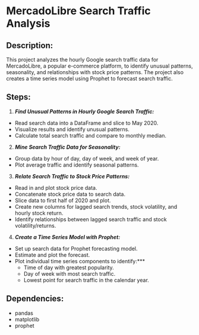 # MercadoLibre Search Traffic Analysis
## Description:
This project analyzes the hourly Google search traffic data for MercadoLibre, a popular e-commerce platform, to identify unusual patterns, seasonality, and relationships with stock price patterns. The project also creates a time series model using Prophet to forecast search traffic.

## Steps:
1. ***Find Unusual Patterns in Hourly Google Search Traffic:*** 
  - Read search data into a DataFrame and slice to May 2020.
  - Visualize results and identify unusual patterns.
  - Calculate total search traffic and compare to monthly median.
2. ***Mine Search Traffic Data for Seasonality:***
  - Group data by hour of day, day of week, and week of year.
  - Plot average traffic and identify seasonal patterns.
3. ***Relate Search Traffic to Stock Price Patterns:***
  - Read in and plot stock price data.
  - Concatenate stock price data to search data.
  - Slice data to first half of 2020 and plot.
  - Create new columns for lagged search trends, stock volatility, and hourly stock return.
  - Identify relationships between lagged search traffic and stock volatility/returns.
4. ***Create a Time Series Model with Prophet:***
  - Set up search data for Prophet forecasting model.
  - Estimate and plot the forecast.
  - Plot individual time series components to identify:***
    - Time of day with greatest popularity.
    - Day of week with most search traffic.
    - Lowest point for search traffic in the calendar year.
## Dependencies:
- pandas
- matplotlib
- prophet
